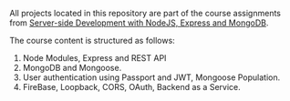 All projects located in this repository are part of the course assignments from [Server-side Development with NodeJS, Express and MongoDB](https://www.coursera.org/learn/server-side-nodejs/home/welcome).

The course content is structured as follows:

1. Node Modules, Express and REST API
2. MongoDB and Mongoose.
3. User authentication using Passport and JWT, Mongoose Population.
4. FireBase, Loopback, CORS, OAuth, Backend as a Service.

